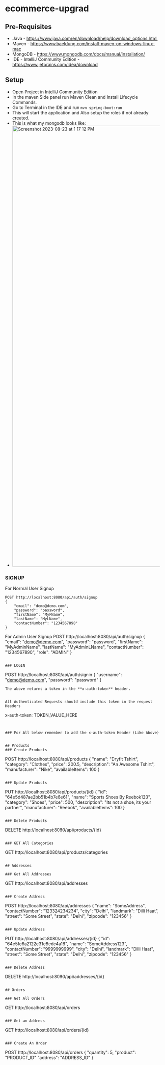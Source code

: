 # ecommerce-upgrad

## Pre-Requisites
- Java - https://www.java.com/en/download/help/download_options.html
- Maven - https://www.baeldung.com/install-maven-on-windows-linux-mac
- MongoDB - https://www.mongodb.com/docs/manual/installation/
- IDE - IntelliJ Community Edition - https://www.jetbrains.com/idea/download

## Setup
- Open Project in IntelliJ Community Edition
- In the maven Side panel run Maven Clean and Install Lifecycle Commands.
- Go to Terminal in the IDE and run `mvn spring-boot:run`
- This will start the application and Also setup the roles if not already created.
- This is what my mongodb looks like:
- <img width="1437" alt="Screenshot 2023-08-23 at 1 17 12 PM" src="https://github.com/mohinishjoshi/ecommerce-upgrad/assets/29919861/f63c56e7-3d04-45ec-b896-5b7a4115551d">

### SIGNUP
For Normal User Signup
```
POST http://localhost:8080/api/auth/signup
{
    "email": "demo@demo.com",
    "password": "password",
    "firstName": "MyFName",
    "lastName": "MyLName",
    "contactNumber": "1234567890"
}
```
For Admin User Signup
POST http://localhost:8080/api/auth/signup
{
    "email": "demo@demo.com",
    "password": "password",
    "firstName": "MyAdminName",
    "lastName": "MyAdminLName",
    "contactNumber": "1234567890",
    "role": "ADMIN"
}
```

### LOGIN
```
POST http://localhost:8080/api/auth/signin
{
    "username": "demo@demo.com",
    "password": "password"
}
```
The above returns a token in the **x-auth-token** header.


All Authenticated Requests should include this token in the request Headers
```
x-auth-token: TOKEN_VALUE_HERE
```


### For All below remember to add the x-auth-token Header (Like Above)


## Products
### Create Products
```
POST http://localhost:8080/api/products
{
    "name": "Dryfit Tshirt",
    "category": "Clothes",
    "price": 200.5,
    "description": "An Awesome Tshirt",
    "manufacturer": "Nike",
    "availableItems": 100
}
```

### Update Products
```
PUT http://localhost:8080/api/products/{id}
{
    "id": "64e5d487ae2bb51b4b7e6e61",
    "name": "Sports Shoes By Reebok123",
    "category": "Shoes",
    "price": 500,
    "description": "Its not a shoe, its your partner",
    "manufacturer": "Reebok",
    "availableItems": 100
}
```

### Delete Products
```
DELETE http://localhost:8080/api/products/{id}
```

### GET All Categories
```
GET http://localhost:8080/api/products/categories
```

## Addresses

### Get All Addresses
```
GET http://localhost:8080/api/addresses
```

### Create Address
```
POST http://localhost:8080/api/addresses
{
    "name": "SomeAddress",
    "contactNumber": "123324234234",
    "city": "Delhi",
    "landmark": "Dilli Haat",
    "street": "Some Street",
    "state": "Delhi",
    "zipcode": "123456"
}
```

### Update Address
```
PUT http://localhost:8080/api/addresses/{id}
{
    "id": "64e5fc6a2122c31e8edc4a18",
    "name": "SomeAddress123",
    "contactNumber": "9999999999",
    "city": "Delhi",
    "landmark": "Dilli Haat",
    "street": "Some Street",
    "state": "Delhi",
    "zipcode": "123456"
}
```

### Delete Address
```
DELETE http://localhost:8080/api/addresses/{id}
```

## Orders

### Get All Orders
```
GET http://localhost:8080/api/orders
```

### Get an Address
```
GET http://localhost:8080/api/orders/{id}
```

### Create An Order
```
POST http://localhost:8080/api/orders
{
    "quantity": 5,
    "product": "PRODUCT_ID"
    "address": "ADDRESS_ID"
}
```
